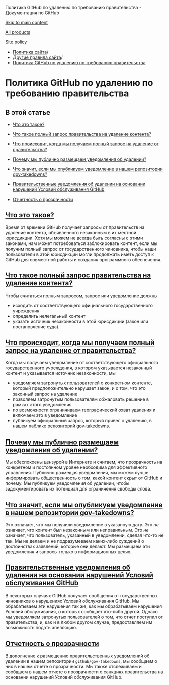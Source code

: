 Политика GitHub по удалению по требованию правительства - Документация по GitHub

[Skip to main content](#main-content)

[All products](/ru)

[Site policy](/site-policy)

* [Политика сайта](/ru/site-policy)/
* [Другие правила сайта](/ru/site-policy/other-site-policies)/
* [Политика GitHub по удалению по требованию правительства](/ru/site-policy/other-site-policies/github-government-takedown-policy)

Политика GitHub по удалению по требованию правительства
==========

В этой статье
----------

* [Что это такое?](#what-is-this)

* [Что такое полный запрос правительства на удаление контента?](#what-is-a-complete-government-takedown-request)

* [Что происходит, когда мы получаем полный запрос на удаление от правительства?](#what-happens-when-we-receive-a-complete-takedown-request-from-a-government)

* [Почему мы публично размещаем уведомления об удалении?](#why-do-we-publicly-post-takedown-notices)

* [Что значит, если мы опубликуем уведомление в нашем репозитории gov-takedowns?](#what-does-it-mean-if-we-post-a-notice-in-our-gov-takedowns-repository)

* [Правительственные уведомления об удалении на основании нарушений Условий обслуживания GitHub](#government-takedowns-based-on-violations-of-githubs-terms-of-service)

* [Отчетность о прозрачности](#transparency-reporting)

[Что это такое?](#what-is-this)
----------

Время от времени GitHub получает запросы от правительств на удаление контента, объявленного незаконным в их местной юрисдикции. Хотя мы можем не всегда быть согласны с этими законами, нам может потребоваться заблокировать контент, если мы получим полный запрос от государственного чиновника, чтобы наши пользователи в этой юрисдикции могли продолжать иметь доступ к GitHub для совместной работы и создания программного обеспечения.

[Что такое полный запрос правительства на удаление контента?](#what-is-a-complete-government-takedown-request)
----------

Чтобы считаться полным запросом, запрос или уведомление должны

* исходить от соответствующего официального государственного учреждения
* определить нелегальный контент
* указать источник незаконности в этой юрисдикции (закон или постановление суда).

[Что происходит, когда мы получаем полный запрос на удаление от правительства?](#what-happens-when-we-receive-a-complete-takedown-request-from-a-government)
----------

Когда мы получаем уведомление от соответствующего официального государственного учреждения, в котором указывается незаконный контент и указывается источник незаконности, мы

* уведомляем затронутых пользователей о конкретном контенте, который предположительно нарушает закон, и о том, что это законный запрос на удаление
* позволяем затронутым пользователям обжаловать решение в рамках этого уведомления
* по возможности ограничиваем географический охват удаления и включаем это в уведомление
* публикуем официальный запрос, который привел к удалению, в нашем паблике [репозиторий gov-takedowns](https://github.com/github/gov-takedowns).

[Почему мы публично размещаем уведомления об удалении?](#why-do-we-publicly-post-takedown-notices)
----------

Мы обеспокоены цензурой в Интернете и считаем, что прозрачность на конкретном и постоянном уровне необходима для эффективного управления. Публично размещая уведомления, мы можем лучше информировать общественность о том, какой контент скрыт от GitHub и почему. Мы публикуем уведомления об удалении, чтобы задокументировать их потенциал для ограничения свободы слова.

[Что значит, если мы опубликуем уведомление в нашем репозитории gov-takedowns?](#what-does-it-mean-if-we-post-a-notice-in-our-gov-takedowns-repository)
----------

Это означает, что мы получили уведомление в указанную дату. Это *не* означает, что контент был незаконным или неправильным. Это *не* означает, что пользователь, указанный в уведомлении, сделал что-то не так. Мы не делаем и не подразумеваем каких-либо суждений о достоинствах заявлений, которые они делают. Мы размещаем эти уведомления и запросы только в информационных целях.

[Правительственные уведомления об удалении на основании нарушений Условий обслуживания GitHub](#government-takedowns-based-on-violations-of-githubs-terms-of-service)
----------

В некоторых случаях GitHub получает сообщения от государственных чиновников о нарушениях Условий обслуживания GitHub. Мы обрабатываем эти нарушения так же, как мы обрабатываем нарушения Условий обслуживания, о которых сообщает кто-либо другой. Однако мы уведомляем затронутых пользователей о том, что отчет поступил от правительства, и, как и в любом другом случае, предоставляем им возможность подать апелляцию.

[Отчетность о прозрачности](#transparency-reporting)
----------

В дополнение к размещению правительственных уведомлений об удалении в нашем репозитории `github/gov-takedowns`, мы сообщаем о них в нашем отчете о прозрачности. Мы также отслеживаем и сообщаем в нашем отчете о прозрачности о санкциях правительства на основании нарушений Условий обслуживания GitHub.
